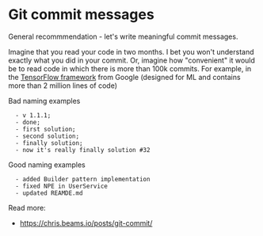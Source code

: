 # Git commit messages

General recommmendation - let's write meaningful commit messages.

Imagine that you read your code in two months. I bet you won't understand exactly what you did in your commit. 
Or, imagine how "convenient" it would be to read code in which there is more than 100k commits. 
For example, in the [TensorFlow framework](https://github.com/tensorflow/tensorflow/commits/master) from Google (designed for ML and contains more than 2 million lines of code)

Bad naming examples
```
  - v 1.1.1; 
  - done;
  - first solution;
  - second solution;
  - finally solution;
  - now it's really finally solution #32 
```

Good naming examples
```
  - added Builder pattern implementation
  - fixed NPE in UserService
  - updated REAMDE.md
```

Read more:
- https://chris.beams.io/posts/git-commit/
